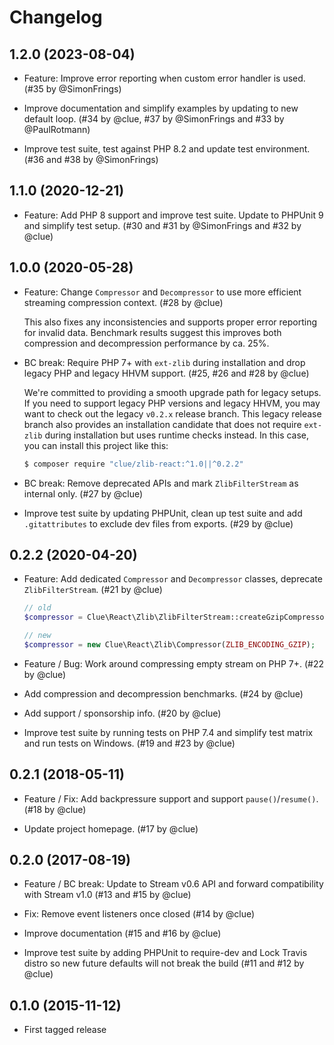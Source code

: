 # Changelog

## 1.2.0 (2023-08-04)

*   Feature: Improve error reporting when custom error handler is used.
    (#35 by @SimonFrings)

*   Improve documentation and simplify examples by updating to new default loop.
    (#34 by @clue, #37 by @SimonFrings and #33 by @PaulRotmann)

*   Improve test suite, test against PHP 8.2 and update test environment.
    (#36 and #38 by @SimonFrings)

## 1.1.0 (2020-12-21)

*   Feature: Add PHP 8 support and improve test suite.
    Update to PHPUnit 9 and simplify test setup.
    (#30 and #31 by @SimonFrings and #32 by @clue)

## 1.0.0 (2020-05-28)

*   Feature: Change `Compressor` and `Decompressor` to use more efficient streaming compression context.
    (#28 by @clue)

    This also fixes any inconsistencies and supports proper error reporting for invalid data.
    Benchmark results suggest this improves both compression and decompression performance by ca. 25%.

*   BC break: Require PHP 7+ with `ext-zlib` during installation and drop legacy PHP and legacy HHVM support.
    (#25, #26 and #28 by @clue)

    We're committed to providing a smooth upgrade path for legacy setups.
    If you need to support legacy PHP versions and legacy HHVM, you may want to
    check out the legacy `v0.2.x` release branch.
    This legacy release branch also provides an installation candidate that does not
    require `ext-zlib` during installation but uses runtime checks instead.
    In this case, you can install this project like this:

    ```bash
    $ composer require "clue/zlib-react:^1.0||^0.2.2"
    ```

*   BC break: Remove deprecated APIs and mark `ZlibFilterStream` as internal only.
    (#27 by @clue)

*   Improve test suite by updating PHPUnit, clean up test suite and
    add `.gitattributes` to exclude dev files from exports.
    (#29 by @clue)

## 0.2.2 (2020-04-20)

*   Feature: Add dedicated `Compressor` and `Decompressor` classes, deprecate `ZlibFilterStream`.
    (#21 by @clue)

    ```php
    // old
    $compressor = Clue\React\Zlib\ZlibFilterStream::createGzipCompressor();

    // new
    $compressor = new Clue\React\Zlib\Compressor(ZLIB_ENCODING_GZIP);
    ```

*   Feature / Bug: Work around compressing empty stream on PHP 7+.
    (#22 by @clue)

*   Add compression and decompression benchmarks.
    (#24 by @clue)

*   Add support / sponsorship info.
    (#20 by @clue)

*   Improve test suite by running tests on PHP 7.4 and simplify test matrix
    and run tests on Windows.
    (#19 and #23 by @clue)

## 0.2.1 (2018-05-11)

*   Feature / Fix: Add backpressure support and support `pause()`/`resume()`.
    (#18 by @clue)

*   Update project homepage.
    (#17 by @clue)

## 0.2.0 (2017-08-19)

* Feature / BC break: Update to Stream v0.6 API and forward compatibility with Stream v1.0
  (#13 and #15 by @clue)

* Fix: Remove event listeners once closed
  (#14 by @clue)

* Improve documentation
  (#15 and #16 by @clue)

* Improve test suite by adding PHPUnit to require-dev and
  Lock Travis distro so new future defaults will not break the build
  (#11 and #12 by @clue)

## 0.1.0 (2015-11-12)

* First tagged release
